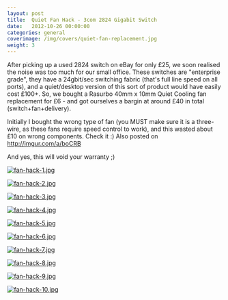 ```yaml
---
layout: post
title:  Quiet Fan Hack - 3com 2824 Gigabit Switch
date:   2012-10-26 00:00:00
categories: general
coverimage: /img/covers/quiet-fan-replacement.jpg
weight: 3
---
```


After picking up a used 2824 switch on eBay for only £25, we soon realised the noise was too much for our small office. These switches are "enterprise grade", they have a 24gbit/sec switching fabric (that's full line speed on all ports), and a quiet/desktop version of this sort of product would have easily cost £100+. So, we bought a Rasurbo 40mm x 10mm Quiet Cooling fan replacement for £6 - and got ourselves a bargin at around £40 in total (switch+fan+delivery).


Initially I bought the wrong type of fan (you MUST make sure it is a three-wire, as these fans require speed control to work), and this wasted about £10 on wrong components. Check it :) Also posted on http://imgur.com/a/boCRB

And yes, this will void your warranty ;)

[![fan-hack-1.jpg](/img/postcontent/fan-hack-1.jpg)](/img/postcontent/fan-hack-1.jpg)

[![fan-hack-2.jpg](/img/postcontent/fan-hack-2.jpg)](/img/postcontent/fan-hack-2.jpg)

[![fan-hack-3.jpg](/img/postcontent/fan-hack-3.jpg)](/img/postcontent/fan-hack-3.jpg)

[![fan-hack-4.jpg](/img/postcontent/fan-hack-4.jpg)](/img/postcontent/fan-hack-4.jpg)

[![fan-hack-5.jpg](/img/postcontent/fan-hack-5.jpg)](/img/postcontent/fan-hack-5.jpg)

[![fan-hack-6.jpg](/img/postcontent/fan-hack-6.jpg)](/img/postcontent/fan-hack-6.jpg)

[![fan-hack-7.jpg](/img/postcontent/fan-hack-7.jpg)](/img/postcontent/fan-hack-7.jpg)

[![fan-hack-8.jpg](/img/postcontent/fan-hack-8.jpg)](/img/postcontent/fan-hack-8.jpg)

[![fan-hack-9.jpg](/img/postcontent/fan-hack-9.jpg)](/img/postcontent/fan-hack-9.jpg)

[![fan-hack-10.jpg](/img/postcontent/fan-hack-10.jpg)](/img/postcontent/fan-hack-10.jpg)
